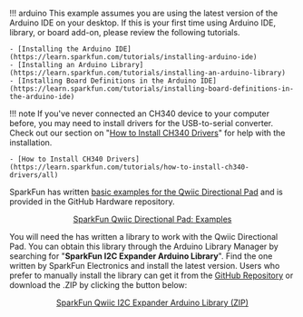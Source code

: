 
!!! arduino
    This example assumes you are using the latest version of the Arduino IDE on your desktop. If this is your first time using Arduino IDE, library, or board add-on, please review the following tutorials.

    - [Installing the Arduino IDE](https://learn.sparkfun.com/tutorials/installing-arduino-ide)
    - [Installing an Arduino Library](https://learn.sparkfun.com/tutorials/installing-an-arduino-library)
    - [Installing Board Definitions in the Arduino IDE](https://learn.sparkfun.com/tutorials/installing-board-definitions-in-the-arduino-ide)

!!! note
    If you've never connected an CH340 device to your computer before, you may need to install drivers for the USB-to-serial converter. Check out our section on "[How to Install CH340 Drivers](https://learn.sparkfun.com/tutorials/how-to-install-ch340-drivers)" for help with the installation.

    - [How to Install CH340 Drivers](https://learn.sparkfun.com/tutorials/how-to-install-ch340-drivers/all)

SparkFun has written [basic examples for the Qwiic Directional Pad](https://github.com/sparkfun/SparkFun_Qwiic_Directional_Pad/tree/main/Firmware) and is provided in the GitHub Hardware repository.

<div style="text-align: center">
    <a href="https://github.com/sparkfun/SparkFun_Qwiic_Directional_Pad/tree/main/Firmware" class="md-button">SparkFun Qwiic Directional Pad: Examples</a>
</div>


You will need the has written a library to work with the Qwiic Directional Pad. You can obtain this library through the Arduino Library Manager by searching for "**SparkFun I2C Expander Arduino Library**". Find the one written by SparkFun Electronics and install the latest version. Users who prefer to manually install the library can get it from the [GitHub Repository](https://github.com/sparkfun/SparkFun_I2C_Expander_Arduino_Library) or download the .ZIP by clicking the button below:

<div style="text-align: center">
    <a href="https://github.com/sparkfun/SparkFun_I2C_Expander_Arduino_Library/archive/refs/heads/main.zip" class="md-button">SparkFun Qwiic I2C Expander Arduino Library (ZIP)</a>
</div>
